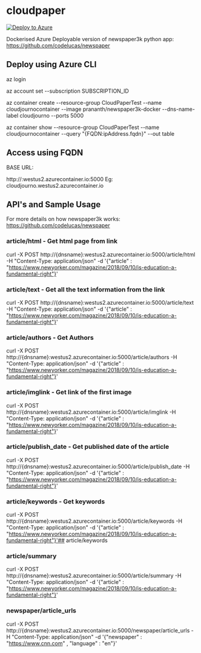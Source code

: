 # cloudpaper
[![Deploy to Azure](http://azuredeploy.net/deploybutton.png)](https://azuredeploy.net/)

Dockerised Azure Deployable version of newspaper3k python app: https://github.com/codelucas/newspaper 

## Deploy using Azure CLI

az login

az account set --subscription SUBSCRIPTION_ID

az container create --resource-group CloudPaperTest --name cloudjournocontainer --image prananth/newspaper3k-docker --dns-name-label cloudjourno --ports 5000

az container show --resource-group CloudPaperTest --name cloudjournocontainer --query "{FQDN:ipAddress.fqdn}" --out table

## Access using FQDN

BASE URL: 

http://<dnsname>:westus2.azurecontainer.io:5000
Eg: cloudjourno.westus2.azurecontainer.io 

## API's and Sample Usage

For more details on how newspaper3k works: https://github.com/codelucas/newspaper

### article/html -  Get html page from link

curl -X POST http://{dnsname}:westus2.azurecontainer.io:5000/article/html -H "Content-Type: application/json" 
-d '{"article" : "https://www.newyorker.com/magazine/2018/09/10/is-education-a-fundamental-right"}'

### article/text - Get all the text information from the link

curl -X POST http://{dnsname}:westus2.azurecontainer.io:5000/article/text -H "Content-Type: application/json" 
-d '{"article" : "https://www.newyorker.com/magazine/2018/09/10/is-education-a-fundamental-right"}'

### article/authors - Get Authors

curl -X POST http://{dnsname}:westus2.azurecontainer.io:5000/article/authors -H "Content-Type: application/json" 
-d '{"article" : "https://www.newyorker.com/magazine/2018/09/10/is-education-a-fundamental-right"}'

### article/imglink - Get link of the first image

curl -X POST http://{dnsname}:westus2.azurecontainer.io:5000/article/imglink -H "Content-Type: application/json" 
-d '{"article" : "https://www.newyorker.com/magazine/2018/09/10/is-education-a-fundamental-right"}'

### article/publish_date - Get published date of the article

curl -X POST http://{dnsname}:westus2.azurecontainer.io:5000/article/publish_date -H "Content-Type: application/json" 
-d '{"article" : "https://www.newyorker.com/magazine/2018/09/10/is-education-a-fundamental-right"}'

### article/keywords - Get keywords

curl -X POST http://{dnsname}:westus2.azurecontainer.io:5000/article/keywords -H "Content-Type: application/json" 
-d '{"article" : "https://www.newyorker.com/magazine/2018/09/10/is-education-a-fundamental-right"}'## article/keywords

### article/summary

curl -X POST http://{dnsname}:westus2.azurecontainer.io:5000/article/summary -H "Content-Type: application/json" 
-d '{"article" : "https://www.newyorker.com/magazine/2018/09/10/is-education-a-fundamental-right"}'

### newspaper/article_urls

curl -X POST http://{dnsname}:westus2.azurecontainer.io:5000/newspaper/article_urls -H "Content-Type: application/json" 
-d '{"newspaper" : "https://www.cnn.com" , "language" : "en"}'